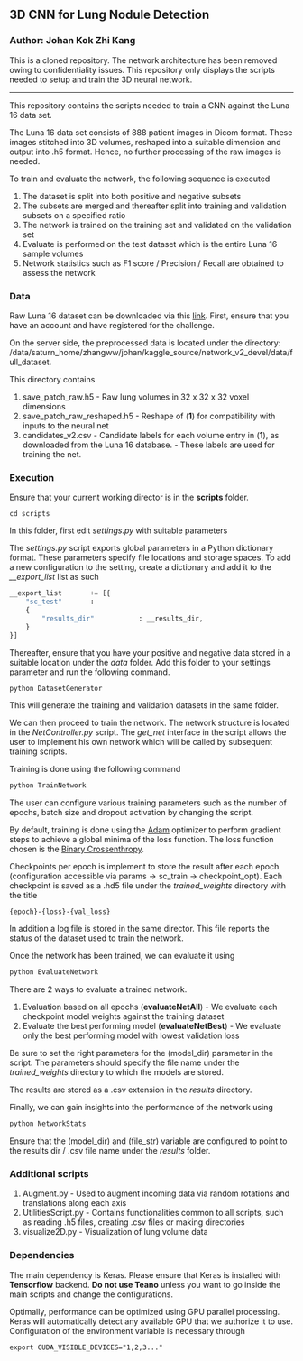 ## 3D CNN for Lung Nodule Detection
### Author: Johan Kok Zhi Kang

This is a cloned repository. The network architecture has been removed owing to confidentiality issues.
This repository only displays the scripts needed to setup and train the 3D neural network. 
___


This repository contains the scripts needed to train a CNN against the Luna 16 data set. 

The Luna 16 data set consists of 888 patient images in Dicom format. These images stitched into 3D volumes,
reshaped into a suitable dimension and output into .h5 format. Hence, no further processing of the raw images
is needed. 

To train and evaluate the network, the following sequence is executed
1. The dataset is split into both positive and negative subsets
2. The subsets are merged and thereafter split into training and validation subsets on a specified ratio
3. The network is trained on the training set and validated on the validation set
4. Evaluate is performed on the test dataset which is the entire Luna 16 sample volumes
5. Network statistics such as F1 score / Precision / Recall are obtained to assess the network


### Data
Raw Luna 16 dataset can be downloaded via this [link](https://luna16.grand-challenge.org/download/). First, ensure that you have an account 
and have registered for the challenge. 

On the server side, the preprocessed data is located under the directory: /data/saturn_home/zhangww/johan/kaggle_source/network_v2_devel/data/full_dataset.

This directory contains
1. save_patch_raw.h5 				- Raw lung volumes in 32 x 32 x 32 voxel dimensions
2. save_patch_raw_reshaped.h5 		- Reshape of (**1**) for compatibility with inputs to the neural net
3. candidates_v2.csv 				- Candidate labels for each volume entry in (**1**), as downloaded from the Luna 16 database.
										- These labels are used for training the net. 


### Execution
Ensure that your current working director is in the **scripts** folder.

```
cd scripts
```

In this folder, first edit *settings.py* with suitable parameters

The *settings.py* script exports global parameters in a Python dictionary format. These parameters
specify file locations and storage spaces. To add a new configuration to the setting, create a dictionary
and add it to the *__export_list* list as such

```python
__export_list 		+= [{
	"sc_test" 		:
	{
		"results_dir" 			: __results_dir,
	}
}]
```

Thereafter, ensure that you have your positive and negative data stored in a suitable location under the *data* folder.
Add this folder to your settings parameter and run the following command. 

```python
python DatasetGenerator
```

This will generate the training and validation datasets in the same folder. 

We can then proceed to train the network. The network structure is located in the *NetController.py* script. The *get_net* 
interface in the script allows the user to implement his own network which will be called by subsequent training scripts. 

Training is done using the following command

```python
python TrainNetwork
```

The user can configure various training parameters such as the number of epochs, batch size and dropout activation by changing the script.

By default, training is done using the [Adam](https://keras.io/optimizers/) optimizer to perform gradient steps to achieve a global minima of the loss function. 
The loss function chosen is the [Binary Crossenthropy](https://en.wikipedia.org/wiki/Cross_entropy). 

Checkpoints per epoch is implement to store the result after each epoch (configuration accessible via params -> sc_train -> checkpoint_opt). 
Each checkpoint is saved as a .hd5 file under the *trained_weights* directory with the title

```
{epoch}-{loss}-{val_loss}
```

In addition a log file is stored in the same director. This file reports the status of the dataset used to train the network. 

Once the network has been trained, we can evaluate it using 

```python
python EvaluateNetwork
```

There are 2 ways to evaluate a trained network. 
1. Evaluation based on all epochs (**evaluateNetAll**) 			- We evaluate each checkpoint model weights against the training dataset
2. Evaluate the best performing model (**evaluateNetBest**) 	- We evaluate only the best performing model with lowest validation loss

Be sure to set the right parameters for the (model_dir) parameter in the script. The parameters should specify the file name under
the *trained_weights* directory to which the models are stored. 

The results are stored as a .csv extension in the *results* directory. 

Finally, we can gain insights into the performance of the network using

```python
python NetworkStats
```

Ensure that the (model_dir) and (file_str) variable are configured to point to the results dir / .csv file name under the *results* folder.


### Additional scripts 
1. Augment.py 			- Used to augment incoming data via random rotations and translations along each axis
2. UtilitiesScript.py 	- Contains functionalities common to all scripts, such as reading .h5 files, creating .csv files or making directories
3. visualize2D.py 		- Visualization of lung volume data


### Dependencies
The main dependency is Keras. Please ensure that Keras is installed with **Tensorflow** backend. **Do not use Teano** unless you want to go
inside the main scripts and change the configurations.

Optimally, performance can be optimized using GPU parallel processing. Keras will automatically detect any available GPU that we authorize it to use.
Configuration of the environment variable is necessary through

```
export CUDA_VISIBLE_DEVICES="1,2,3..."
```